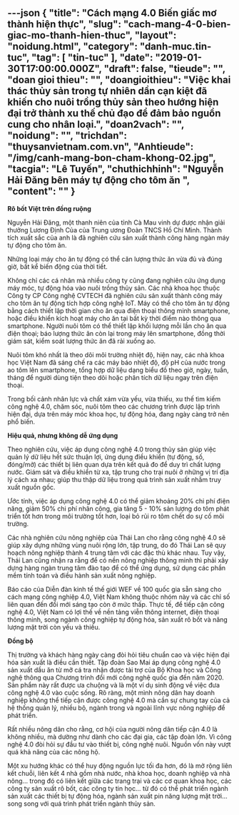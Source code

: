 ---json
{
    "title": "Cách mạng 4.0 Biến giấc mơ thành hiện thực",
    "slug": "cach-mang-4-0-bien-giac-mo-thanh-hien-thuc",
    "layout": "noidung.html",
    "category": "danh-muc.tin-tuc",
    "tag": [
        "tin-tuc"
    ],
    "date": "2019-01-30T17:00:00.000Z",
    "draft": false,
    "tieude": "",
    "doan gioi thieu": "",
    "doangioithieu": "Việc khai thác thủy sản trong tự nhiên dần cạn kiệt đã khiến cho nuôi trồng thủy sản theo hướng hiện đại trở thành xu thế chủ đạo để đảm bảo nguồn cung cho nhân loại.",
    "doan2vach": "",
    "noidung": "",
    "trichdan": "thuysanvietnam.com.vn",
    "Anhtieude": "/img/canh-mang-bon-cham-khong-02.jpg",
    "tacgia": "Lê Tuyến",
    "chuthichhinh": "Nguyễn Hải Đăng bên máy tự động cho tôm ăn ",
    "__content__": ""
}
---
<p><strong>R&ocirc; bốt Việt tr&ecirc;n đồng ruộng</strong></p>

<p>Nguyễn Hải Đăng, một thanh ni&ecirc;n của tỉnh C&agrave; Mau vinh dự được nhận giải thưởng Lương Định Của của Trung ương Đo&agrave;n TNCS Hồ Ch&iacute; Minh. Th&agrave;nh t&iacute;ch xuất sắc của anh l&agrave; đ&atilde; nghi&ecirc;n cứu sản xuất th&agrave;nh c&ocirc;ng h&agrave;ng ng&agrave;n m&aacute;y tự động cho t&ocirc;m ăn.</p>

<p>Những loại m&aacute;y cho ăn tự động c&oacute; thể căn lượng thức ăn vừa đủ v&agrave; đ&uacute;ng giờ, bất kể biến động của thời tiết.</p>

<p>Kh&ocirc;ng chỉ c&aacute;c c&aacute; nh&acirc;n m&agrave; nhiều c&ocirc;ng ty cũng đang nghi&ecirc;n cứu ứng dụng m&aacute;y m&oacute;c, tự động h&oacute;a v&agrave;o nu&ocirc;i trồng thủy sản. C&aacute;c nh&agrave; khoa học thuộc C&ocirc;ng ty CP C&ocirc;ng nghệ CVTECH đ&atilde; nghi&ecirc;n cứu sản xuất th&agrave;nh c&ocirc;ng m&aacute;y cho t&ocirc;m ăn tự động t&iacute;ch hợp c&ocirc;ng nghệ IoT. M&aacute;y c&oacute; thể cho t&ocirc;m ăn tự động bằng c&aacute;ch thiết lập thời gian cho ăn qua điện thoại th&ocirc;ng minh smartphone, hoặc điều khiển k&iacute;ch hoạt m&aacute;y cho ăn tại bất kỳ thời điểm n&agrave;o th&ocirc;ng qua smartphone. Người nu&ocirc;i t&ocirc;m c&oacute; thể thiết lập khối lượng mỗi lần cho ăn qua điện thoại; b&aacute;o lượng thức ăn c&ograve;n lại trong m&aacute;y l&ecirc;n smartphone, đồng thời gi&aacute;m s&aacute;t, kiểm so&aacute;t lượng thức ăn đ&atilde; rải xuống ao.</p>

<p>Nu&ocirc;i t&ocirc;m kh&oacute; nhất l&agrave; theo d&otilde;i m&ocirc;i trường nhiệt độ, hiện nay, c&aacute;c nh&agrave; khoa học Việt Nam đ&atilde; s&aacute;ng chế ra c&aacute;c m&aacute;y b&aacute;o nhiệt độ, độ pH của nước trong ao t&ocirc;m l&ecirc;n smartphone, tổng hợp dữ liệu dạng biểu đồ theo giờ, ng&agrave;y, tuần, th&aacute;ng để người d&ugrave;ng tiện theo d&otilde;i hoặc ph&acirc;n t&iacute;ch dữ liệu ngay tr&ecirc;n điện thoại.</p>

<p>Trong bối cảnh nh&acirc;n lực v&agrave; chất x&aacute;m vừa yếu, vừa thiếu, xu thế t&igrave;m kiếm c&ocirc;ng nghệ 4.0, chăm s&oacute;c, nu&ocirc;i t&ocirc;m theo c&aacute;c chương tr&igrave;nh được lập tr&igrave;nh hiện đại, dựa tr&ecirc;n m&aacute;y m&oacute;c khoa học, tự động h&oacute;a, đang ng&agrave;y c&agrave;ng trở n&ecirc;n phổ biến.</p>

<p><strong>Hiệu quả, nhưng kh&ocirc;ng dễ ứng dụng</strong></p>

<p>Theo nghi&ecirc;n cứu, việc &aacute;p dụng c&ocirc;ng nghệ 4.0 trong thủy sản gi&uacute;p việc quản l&yacute; dữ liệu hết sức thuận lợi, ứng dụng điều khiển (tự động, số, đ&oacute;ng/mở) c&aacute;c thiết bị li&ecirc;n quan dựa tr&ecirc;n kết quả đo để duy tr&igrave; chất lượng nước. Gi&aacute;m s&aacute;t v&agrave; điều khiển từ xa, tập trung cho trại nu&ocirc;i ở những vị tr&iacute; địa l&yacute; c&aacute;ch xa nhau; gi&uacute;p thu thập dữ liệu trong qu&aacute; tr&igrave;nh sản xuất nhằm truy xuất nguồn gốc.</p>

<p>Ước t&iacute;nh, việc &aacute;p dụng c&ocirc;ng nghệ 4.0 c&oacute; thể giảm khoảng 20% chi ph&iacute; điện năng, giảm 50% chi ph&iacute; nh&acirc;n c&ocirc;ng, gia tăng 5 - 10% sản lượng do t&ocirc;m ph&aacute;t triển tốt hơn trong m&ocirc;i trường tốt hơn, loại bỏ rủi ro t&ocirc;m chết do sự cố m&ocirc;i trường.</p>

<p>C&aacute;c nh&agrave; nghi&ecirc;n cứu n&ocirc;ng nghiệp của Th&aacute;i Lan cho rằng c&ocirc;ng nghệ 4.0 sẽ gi&uacute;p x&acirc;y dựng những v&ugrave;ng nu&ocirc;i rộng lớn, tập trung, do đ&oacute; Th&aacute;i Lan sẽ quy hoạch n&ocirc;ng nghiệp th&agrave;nh 4 trung t&acirc;m với c&aacute;c đặc th&ugrave; kh&aacute;c nhau. Tuy vậy, Th&aacute;i Lan cũng nhận ra rằng để c&oacute; nền n&ocirc;ng nghiệp th&ocirc;ng minh th&igrave; phải x&acirc;y dựng h&agrave;ng ng&agrave;n trung t&acirc;m đ&agrave;o tạo để c&oacute; thể ứng dụng, sử dụng c&aacute;c phần mềm t&iacute;nh to&aacute;n v&agrave; điều h&agrave;nh sản xuất n&ocirc;ng nghiệp.</p>

<p>B&aacute;o c&aacute;o của Diễn đ&agrave;n kinh tế thế giới WEF về 100 quốc gia sẵn s&agrave;ng cho c&aacute;ch mạng c&ocirc;ng nghiệp 4.0, Việt Nam kh&ocirc;ng thuộc nh&oacute;m n&agrave;y v&agrave; c&aacute;c chỉ số li&ecirc;n quan đến đổi mới s&aacute;ng tạo c&ograve;n ở mức thấp. Thực tế, để tiếp cận c&ocirc;ng nghệ 4.0, Việt Nam c&oacute; lợi thế về nền tảng viễn th&ocirc;ng internet, điện thoại th&ocirc;ng minh, song ng&agrave;nh c&ocirc;ng nghiệp tự động h&oacute;a, sản xuất r&ocirc; bốt v&agrave; năng lượng mặt trời c&ograve;n yếu v&agrave; thiếu.</p>

<p><strong>Đồng bộ</strong></p>

<p>Thị trường v&agrave; kh&aacute;ch h&agrave;ng ng&agrave;y c&agrave;ng đ&ograve;i hỏi ti&ecirc;u chuẩn cao v&agrave; việc hiện đại h&oacute;a sản xuất l&agrave; điều cần thiết. Tập đo&agrave;n Sao Mai &aacute;p dụng c&ocirc;ng nghệ 4.0 sản xuất dầu ăn từ mỡ c&aacute; tra nhận được t&agrave;i trợ của Bộ Khoa học v&agrave; C&ocirc;ng nghệ th&ocirc;ng qua Chương tr&igrave;nh đổi mới c&ocirc;ng nghệ quốc gia đến năm 2020. Sản phẩm n&agrave;y rất được ưa chuộng v&agrave; l&agrave; một v&iacute; dụ sinh động về việc đưa c&ocirc;ng nghệ 4.0 v&agrave;o cuộc sống. R&otilde; r&agrave;ng, một m&igrave;nh n&ocirc;ng d&acirc;n hay doanh nghiệp kh&ocirc;ng thể tiếp cận được c&ocirc;ng nghệ 4.0 m&agrave; cần sự chung tay của cả hệ thống quản l&yacute;, nhiều bộ, ng&agrave;nh trong v&agrave; ngo&agrave;i lĩnh vực n&ocirc;ng nghiệp để ph&aacute;t triển.</p>

<p>Rất nhiều n&ocirc;ng d&acirc;n cho rằng, cơ hội của người n&ocirc;ng d&acirc;n tiếp cận 4.0 l&agrave; kh&ocirc;ng nhiều, m&agrave; dường như d&agrave;nh cho c&aacute;c đại gia, c&aacute;c tập đo&agrave;n lớn. V&igrave; c&ocirc;ng nghệ 4.0 đ&ograve;i hỏi sự đầu tư v&agrave;o thiết bị, c&ocirc;ng nghệ nu&ocirc;i. Nguồn vốn n&agrave;y vượt qu&aacute; khả năng của c&aacute;c n&ocirc;ng hộ.</p>

<p>Một xu hướng kh&aacute;c c&oacute; thể huy động nguồn lực tối đa hơn, đ&oacute; l&agrave; mở rộng li&ecirc;n kết chuỗi, li&ecirc;n kết 4 nh&agrave; gồm nh&agrave; nước, nh&agrave; khoa học, doanh nghiệp v&agrave; nh&agrave; n&ocirc;ng&hellip; trong đ&oacute; c&oacute; li&ecirc;n kết giữa c&aacute;c trang trại v&agrave; c&aacute;c cơ quan khoa học, c&aacute;c c&ocirc;ng ty sản xuất r&ocirc; bốt, c&aacute;c c&ocirc;ng ty tin học&hellip; từ đ&oacute; c&oacute; thể ph&aacute;t triển ng&agrave;nh sản xuất c&aacute;c thiết bị tự động h&oacute;a, ng&agrave;nh sản xuất pin năng lượng mặt trời&hellip; song song với qu&aacute; tr&igrave;nh ph&aacute;t triển ng&agrave;nh thủy sản.&nbsp;</p>
